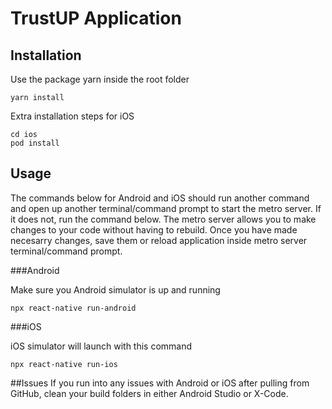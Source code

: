 # TrustUP Application


## Installation

Use the package yarn inside the root folder

```
yarn install
```

Extra installation steps for iOS

```shell
cd ios
pod install
```

## Usage

The commands below for Android and iOS should run another command and open up another terminal/command prompt to start 
the metro server. If it does not, run the command below. The metro server allows you to make changes to your code
without having to rebuild. Once you have made necesarry changes, save them or reload application inside metro server 
terminal/command prompt.

###Android

Make sure you Android simulator is up and running

```shell
npx react-native run-android
```

###iOS

iOS simulator will launch with this command

```shell
npx react-native run-ios
```

##Issues
If you run into any issues with Android or iOS after pulling from GitHub,
clean your build folders in either Android Studio or X-Code.
